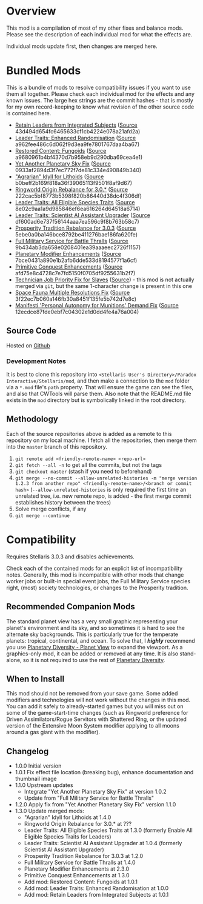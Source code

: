 # Overview

This mod is a compilation of most of my other fixes and balance mods.  Please see the description of each individual mod for what the effects are.

Individual mods update first, then changes are merged here.

# Bundled Mods

This is a bundle of mods to resolve compatibility issues if you want to use them all together.  Please check each individual mod for the effects and any known issues.  The large hex strings are the commit hashes - that is mostly for my own record-keeping to know what revision of the other source code is contained here.

* [Retain Leaders from Integrated Subjects](https://steamcommunity.com/sharedfiles/filedetails/?id=2553818684) ([Source](https://github.com/corsairmarks/keep_leaders_from_integrated_subjects) 43d494d654fc6465633cf1cb4224e078a21afd2a)
* [Leader Traits: Enhanced Randomisation](https://steamcommunity.com/sharedfiles/filedetails/?id=2553806265) ([Source](https://github.com/corsairmarks/leader_trait_randomisation_enhancement) a962fee486c6d062f9d3ea9fe7801767daa4ba67)
* [Restored Content: Fungoids](https://steamcommunity.com/sharedfiles/filedetails/?id=2548834941) ([Source](https://github.com/corsairmarks/portrait_unlock_fungoid) a9680961b4bf4370d7b958eb9d290dba69cea4e1)
* [Yet Another Planetary Sky Fix](https://steamcommunity.com/sharedfiles/filedetails/?id=2527918521) ([Source](https://github.com/corsairmarks/yet_another_planetary_sky_fix) 0933af2894d3f7ec772f7de81c334e490849b340)
* ["Agrarian" Idyll for Lithoids](https://steamcommunity.com/sharedfiles/filedetails/?id=2510669821) ([Source](https://github.com/corsairmarks/agrarian_idyll_lithoid) b0beff2b169f818a36f39065113f9501f8af9d67)
* [Ringworld Origin Rebalance for 3.0.*](https://steamcommunity.com/sharedfiles/filedetails/?id=2499901978) ([Source](https://github.com/corsairmarks/ringworld_origin_rebalance) 222cac5bf8773b5398f820b86440d38dc4f306df)
* [Leader Traits: All Eligible Species Traits](https://steamcommunity.com/sharedfiles/filedetails/?id=2499031295) ([Source](https://github.com/corsairmarks/enable_all_species_traits_for_leaders) 8e02c9aa1a9d985846ef6ea616264d64518a6714)
* [Leader Traits: Scientist AI Assistant Upgrader](https://steamcommunity.com/sharedfiles/filedetails/?id=2498166286) ([Source](https://github.com/corsairmarks/scientist_ai_assistant_upgrader) df600ad6e737f56144aaa7ea596c9f8b763b58c7)
* [Prosperity Tradition Rebalance for 3.0.3](https://steamcommunity.com/sharedfiles/filedetails/?id=2497266630) ([Source](https://github.com/corsairmarks/prosperity_tradition_rebalance) 5ebe0a0ba146bce8792be411276bae186fa620fe)
* [Full Military Service for Battle Thralls](https://steamcommunity.com/sharedfiles/filedetails/?id=2496357447) ([Source](https://github.com/corsairmarks/battle_thrall_military_leaders) 9b434ab3da658e0208401ea39aaaeec2726f1157)
* [Planetary Modifier Enhancements](https://steamcommunity.com/sharedfiles/filedetails/?id=2496357128) ([Source](https://github.com/corsairmarks/planetary_modifier_enhancements) 7bce0431a890e1b2afb6dde533d8194577f1a6cf)
* [Primitive Conquest Enhancements](https://steamcommunity.com/sharedfiles/filedetails/?id=2488154830) ([Source](https://github.com/corsairmarks/primitive_conquest_enhancements) afd75e8c4728c7e7fd5150f0705df9255631b2f7)
* [Technician Job Priority Fix for Slaves](https://steamcommunity.com/sharedfiles/filedetails/?id=2484702578) ([Source](https://github.com/corsairmarks/technician_slave_fix)) - this mod is not actually merged via `git`, but the same 1-character change is present in this one
* [Space Fauna Multiple Resolutions Fix](https://steamcommunity.com/sharedfiles/filedetails/?id=2470984445) ([Source](https://github.com/corsairmarks/space_fauna_resolutions_fix) 3f22ec7b060a146fb30a8451f135fe5b742d7e8c)
* [Manifesti 'Personal Autonomy for Munitions' Demand Fix](https://steamcommunity.com/sharedfiles/filedetails/?id=2470975831) ([Source](https://github.com/corsairmarks/manifesti_fix) 12ecdce87fde0ebf7c04302e1d0dd4fe4a76a004)

## Source Code

Hosted on [Github](https://github.com/corsairmarks/combined_stellaris_enhancements_and_fixes)

### Development Notes

It is best to clone this repository into `<Stellaris User's Directory>/Paradox Interactive/Stellaris/mod`, and then make a connection to the `mod` folder via a `*.mod` file's `path` property.  That will ensure the game can see the files, and also that CWTools will parse them.  Also note that the README.md file exists in the `mod` directory but is symbolically linked in the root directory.

## Methodology

Each of the source repositories above is added as a remote to this repository on my local machine.  I fetch all the repositories, then merge them into the `master` branch of this repository.

1. `git remote add <friendly-remote-name> <repo-url>`
2. `git fetch --all -n` to get all the commits, but not the tags
3. `git checkout master` (stash if you need to beforehand)
4. `git merge --no-commit --allow-unrelated-histories -m "merge version 1.2.3 from another repo" <friendly-remote-name>/<branch or commit hash>` (`--allow-unrelated-histories` is only required the first time an unrelated tree, i.e. new remote repo, is added - the first merge commit establishes history between the trees)
5. Solve merge conflicts, if any
6. `git merge --continue`

# Compatibility

Requires Stellaris 3.0.3 and disables achievements.

Check each of the contained mods for an explicit list of incompatibility notes.  Generally, this mod is incompatible with other mods that change worker jobs or built-in special event jobs, the Full Military Service species right, (most) society technologies, or changes to the Prosperity tradition.

## Recommended Companion Mods

The standard planet view has a very small graphic representing your planet's environment and its sky, and so sometimes it is hard to see the alternate sky backgrounds.  This is particularly true for the temperate planets: tropical, continental, and ocean.  To solve that, I _**highly**_ recommend you use [Planetary Diversity - Planet View](https://steamcommunity.com/sharedfiles/filedetails/?id=1866576239) to expand the viewport.  As a graphics-only mod, it can be added or removed at any time.  It is also stand-alone, so it is not required to use the rest of [Planetary Diversity](https://steamcommunity.com/sharedfiles/filedetails/?id=819148835).

## When to Install

This mod should not be removed from your save game.  Some added modifiers and technologies will not work without the changes in this mod.  You can add it safely to already-started games but you will miss out on some of the game-start-time changes (such as Ringworld preference for Driven Assimilators/Rogue Servitors with Shattered Ring, or the updated version of the Extensive Moon System modifier applying to all moons around a gas giant with the modifier).

## Changelog

* 1.0.0 Initial version
* 1.0.1 Fix effect file location (breaking bug), enhance documentation and thumbnail image
* 1.1.0 Upstream updates
    * Integrate "Yet Another Planetary Sky Fix" at version 1.0.2
    * Update from "Full Military Service for Battle Thralls"
* 1.2.0 Apply fix from "Yet Another Planetary Sky Fix" version 1.1.0
* 1.3.0 Update merged mods:
    * "Agrarian" Idyll for Lithoids at 1.4.0
    * Ringworld Origin Rebalance for 3.0.* at ???
    * Leader Traits: All Eligible Species Traits at 1.3.0 (formerly Enable All Eligible Species Traits for Leaders)
    * Leader Traits: Scientist AI Assistant Upgrader at 1.0.4 (formerly Scientist AI Assistant Upgrader)
    * Prosperity Tradition Rebalance for 3.0.3 at 1.2.0
    * Full Military Service for Battle Thralls at 1.4.0
    * Planetary Modifier Enhancements at 2.3.0
    * Primitive Conquest Enhancements at 1.3.0
    * Add mod: Restored Content: Fungoids at 1.0.1
    * Add mod: Leader Traits: Enhanced Randomisation at 1.0.0
    * Add mod: Retain Leaders from Integrated Subjects at 1.0.1